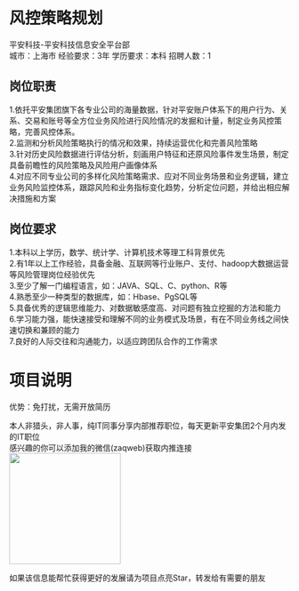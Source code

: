 # 风控策略规划
平安科技-平安科技信息安全平台部  
城市：上海市 经验要求：3年 学历要求：本科  招聘人数：1

## 岗位职责
1.依托平安集团旗下各专业公司的海量数据，针对平安账户体系下的用户行为、关系、交易和账号等全方位业务风险进行风险情况的发掘和计量，制定业务风控策略，完善风控体系。   
2.监测和分析风险策略执行的情况和效果，持续运营优化和完善风险策略   
3.针对历史风险数据进行评估分析，刻画用户特征和还原风险事件发生场景，制定具备前瞻性的风险策略及风险用户画像体系   
4.对应不同专业公司的多样化风险策略需求、应对不同业务场景和业务逻辑，建立业务风险监控体系，跟踪风险和业务指标变化趋势，分析定位问题，并给出相应解决措施和方案

## 岗位要求
1.本科以上学历，数学、统计学、计算机技术等理工科背景优先   
2.有1年以上工作经验，具备金融、互联网等行业账户、支付、hadoop大数据运营等风险管理岗位经验优先   
3.至少了解一门编程语言，如：JAVA、SQL、C、python、R等   
4.熟悉至少一种类型的数据库，如：Hbase、PgSQL等   
5.具备优秀的逻辑思维能力、对数据敏感度高、对问题有独立挖掘的方法和能力   
6.学习能力强，能快速接受和理解不同的业务模式及场景，有在不同业务线之间快速切换和兼顾的能力   
7.良好的人际交往和沟通能力，以适应跨团队合作的工作需求

# 项目说明

优势：免打扰，无需开放简历

本人非猎头，非人事，纯IT同事分享内部推荐职位，每天更新平安集团2个月内发的IT职位  
感兴趣的你可以添加我的微信(zaqweb)获取内推连接  
<img src="https://github.com/zaqweb/PA-IT-JOBS/blob/master/WechatICode.jpeg"  height="200" width="200">

如果该信息能帮忙获得更好的发展请为项目点亮Star，转发给有需要的朋友




